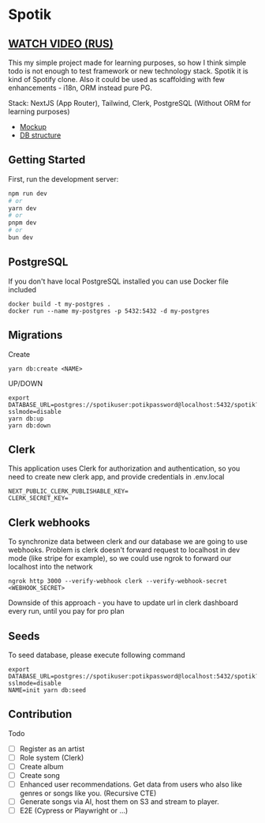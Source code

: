 # Spotik 

## [WATCH VIDEO (RUS)](https://youtu.be/FhNaSy4WpqY)

This my simple project made for learning purposes, so how I think simple todo is not enough to test framework or new technology stack. Spotik it is kind of Spotify clone.
Also it could be used as scaffolding with few enhancements - i18n, ORM instead pure PG.

Stack: NextJS (App Router), Tailwind, Clerk, PostgreSQL (Without ORM for learning purposes)

- [Mockup](https://drive.google.com/file/d/1RV9lucqem-FvaCmgCpxtxNLJP7JhBqe8/view?usp=sharing)
- [DB structure](https://dbdiagram.io/d/Spotik-65d617ac783e8c6ca517eb97)

## Getting Started

First, run the development server:

```bash
npm run dev
# or
yarn dev
# or
pnpm dev
# or
bun dev
```

## PostgreSQL 

If you don't have local PostgreSQL installed you can use Docker file included 

```
docker build -t my-postgres .
docker run --name my-postgres -p 5432:5432 -d my-postgres
```


## Migrations

Create 

```
yarn db:create <NAME>
```

UP/DOWN

```
export DATABASE_URL=postgres://spotikuser:potikpassword@localhost:5432/spotik?sslmode=disable
yarn db:up
yarn db:down
```

## Clerk 

This application uses Clerk for authorization and authentication, so you need to create new clerk app, 
and provide credentials in .env.local

```
NEXT_PUBLIC_CLERK_PUBLISHABLE_KEY=
CLERK_SECRET_KEY=
```

## Clerk webhooks 

To synchronize data between clerk and our database we are going to use webhooks. Problem is clerk doesn't forward request to 
localhost in dev mode (like stripe for example), so we could use ngrok to forward our localhost into the network

```
ngrok http 3000 --verify-webhook clerk --verify-webhook-secret <WEBHOOK_SECRET>
```

Downside of this approach - you have to update url in clerk dashboard every run, until you pay for pro plan 

## Seeds 

To seed database, please execute following command 

```
export DATABASE_URL=postgres://spotikuser:potikpassword@localhost:5432/spotik?sslmode=disable
NAME=init yarn db:seed
```

## Contribution

Todo 

- [ ] Register as an artist
- [ ] Role system (Clerk)
- [ ] Create album 
- [ ] Create song
- [ ] Enhanced user recommendations. Get data from users who also like genres or songs like you. (Recursive CTE)
- [ ] Generate songs via AI, host them on S3 and stream to player. 
- [ ] E2E (Cypress or Playwright or ...)
